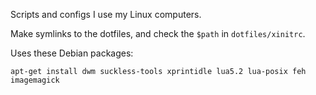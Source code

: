 Scripts and configs I use my Linux computers.

Make symlinks to the dotfiles, and check the `$path` in `dotfiles/xinitrc`.

Uses these Debian packages:

    apt-get install dwm suckless-tools xprintidle lua5.2 lua-posix feh imagemagick
